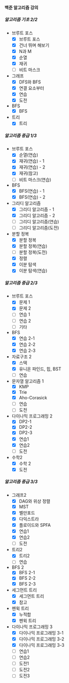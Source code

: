 #### 백준 알고리즘 강의
##### 알고리즘 기초 2/2
  * 브루트 포스
    * [x] 브루트 포스
    * [x] 건너 뛰며 해보기
    * [x] N과 M
    * [x] 순열
    * [x] 재귀
    * [ ] 비트 마스크
  * 그래프
    * [x] DFS와 BFS
    * [x] 연결 요소부터
    * [x] 연습
    * [x] 도전
  * BFS
    * [x] BFS
  * 트리
    * [x] 트리
 ##### 알고리즘 중급 1/3
  * 브루트 포스
    * [x] 순열(연습)
    * [x] 재귀(연습) - 1
    * [x] 재귀(연습) - 2
    * [x] 재귀(참고)
    * [ ] 비트 마스크(연습)
  * BFS
    * [x] BFS(연습) - 1
    * [x] BFS(연습) - 2
  * 그리디 알고리즘
    * [x] 그리디 알고리즘 - 1
    * [x] 그리디 알고리즘 - 2
    * [ ] 그리디 알고리즘(연습)
    * [ ] 그리디 알고리즘(도전)
  * 분할 정복
    * [x] 분할 정복
    * [x] 분할 정복(연습)
    * [ ] 분할 정복(도전)
    * [x] 정렬
    * [x] 이분 탐색
    * [x] 이분 탐색(연습)
          
  ##### 알고리즘 중급 2/3
  * 브루트 포스
    * [x] 문제 1
    * [x] 문제 2
    * [ ] 연습 1
    * [ ] 연습 2
    * [ ] 기타
  * BFS
    * [x] 연습 2-1
    * [x] 연습 2-2
    * [x] 연습 2-3
  * 자료구조 2
    * [x] 스택
    * [x] 유니온 파인드, 힙, BST
    * [ ] 연습
  * 문자열 알고리즘 1
    * [x] KMP
    * [x] Trie
    * [x] Aho-Corasick
    * [ ] 연습
    * [ ] 도전
  * 다이나믹 프로그래밍 2
    * [x] DP2-1
    * [x] DP2-2
    * [x] DP2-3
    * [x] 연습1
    * [x] 연습2
    * [ ] 도전
  * 수학2 
    * [x] 수학 2
    * [x] 도전

 ##### 알고리즘 중급 3/3
  * 그래프2
    * [x] DAG와 위상 정렬
    * [x] MST
    * [x] 벨만포드
    * [x] 다익스트라
    * [x] 플로이드와 SPFA
    * [x] 연습1
    * [x] 연습2
    * [ ] 도전
  * 트리2
    * [x] 트리2
    * [ ] 연습
  * BFS 2
    * [x] BFS 2-1
    * [x] BFS 2-2
    * [x] BFS 2-3
  * 세그먼트 트리
    * [x] 세그먼트 트리
    * [x] 참고
  * 펜윅 트리
    * [x] 누적합
    * [x] 펜윅 트리
  * 다이나믹 프로그래밍 3
    * [x] 다이나믹 프로그래밍 3-1
    * [x] 다이나믹 프로그래밍 3-2
    * [X] 다이나믹 프로그래밍 3-3
    * [ ] 연습1
    * [ ] 연습2
    * [ ] 도전1
    * [ ] 도전2
    * [ ] 도전3
